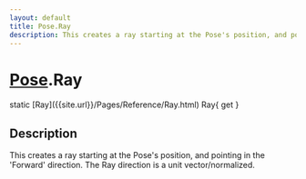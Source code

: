 ```yaml
---
layout: default
title: Pose.Ray
description: This creates a ray starting at the Pose's position, and pointing in the 'Forward' direction. The Ray direction is a unit vector/normalized.
---
```

# [Pose]({{site.url}}/Pages/Reference/Pose.html).Ray

<div class='signature' markdown='1'>
static [Ray]({{site.url}}/Pages/Reference/Ray.html) Ray{ get }
</div>

## Description
This creates a ray starting at the Pose's position, and
pointing in the 'Forward' direction. The Ray direction is a unit
vector/normalized.

